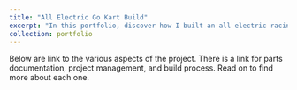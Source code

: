 ```yaml
---
title: "All Electric Go Kart Build"
excerpt: "In this portfolio, discover how I built an all electric racing go kart capable of 30mph from scratch! <br/><img src='/images/500x300.png'>"
collection: portfolio
---
```


Below are  link to the various aspects of the project. There is a link for parts documentation, project management, and build process. Read on to find more about each one.
